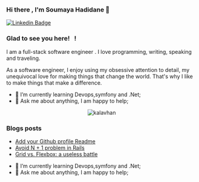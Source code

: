 ### Hi there , I'm Soumaya Hadidane 👋

<!--
**soumaya871/soumaya871** is a ✨ _special_ ✨ repository because its `README.md` (this file) appears on your GitHub profile.

Here are some ideas to get you started:

- 🔭 I’m currently working on ...
- 🌱 I’m currently learning ...
- 👯 I’m looking to collaborate on ...
- 🤔 I’m looking for help with ...
- 💬 Ask me about ...
- 📫 How to reach me: ...
- 😄 Pronouns: ...
- ⚡ Fun fact: ...
-->

[![Linkedin Badge](https://img.shields.io/badge/-LinkedIn-0e76a8?style=flat-square&logo=Linkedin&logoColor=white)](https://linkedin.com/in/soumayahadidane)


### Glad to see you here! &nbsp; !

I am a full-stack software engineer . I love programming, writing, speaking and traveling.

As a software engineer, I enjoy using my obsessive attention to detail, my unequivocal love for making things that change the world. That's why I like to make things that make a difference.
- 🚀 I’m currently learning Devops,symfony and .Net;
- 💬 Ask me about anything, I am happy to help;

<p align="center"><img align="center" src="https://github-readme-stats.vercel.app/api?username=kalavhan&theme=tokyonight&show_icons=true" alt="kalavhan" /></p>

### Blogs posts
<!-- BLOG-POST-LIST:START -->
- [Add your Github profile Readme](https://medium.com/@josue.brigido1/add-your-github-profile-readme-2030d2d5f841?source=rss-301e05252378------2)
- [Avoid N + 1 problem in Rails](https://medium.com/@josue.brigido1/avoid-n-1-problem-in-rails-b49dedbe5500?source=rss-301e05252378------2)
- [Grid vs. Flexbox: a useless battle](https://medium.com/@josue.brigido1/grid-vs-flexbox-a-useless-battle-1e7b6576a471?source=rss-301e05252378------2)
<!-- BLOG-POST-LIST:END -->

  



- 🚀 I’m currently learning Devops,symfony and .Net;
- 💬 Ask me about anything, I am happy to help;


</br>



